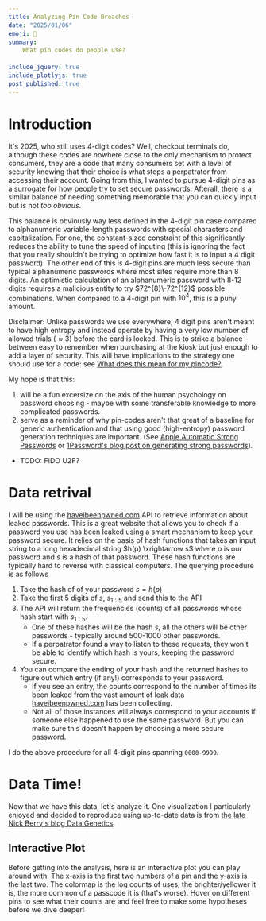 ```yaml
---
title: Analyzing Pin Code Breaches
date: "2025/01/06"
emoji: 🔐
summary: 
    What pin codes do people use?

include_jquery: true
include_plotlyjs: true
post_published: true
---
```


# Introduction

It's 2025, who still uses 4-digit codes? Well, checkout terminals do, although these codes
are nowhere close to the only mechanism to protect consumers, they are a code that many 
consumers set with a level of security knowing that their choice is what stops a perpatrator
from accessing their account. Going from this, I wanted to pursue 4-digit pins as a surrogate 
for how people try to set secure passwords. Afterall, there is a similar balance of needing 
something memorable that you can quickly input but is not *too obvious*. 

This balance is obviously way less defined in the 4-digit pin case compared to alphanumeric 
variable-length passwords with special characters and capitalization. For one, the 
constant-sized constraint of this significantly reduces the ability to tune the speed of
inputing (this is ignoring the fact that you really shouldn't be trying to optimize how fast
it is to input a 4 digit password). The other end of this is 4-digit pins are much less secure
than typical alphanumeric passwords where most sites require more than 8 digits. An optimistic
calculation of an alphanumeric password with 8-12 digits requires a malicious entity to try 
$72^{8}\-72^{12}$ possible combinations. When compared to a 4-digit pin with $10^4$, this is a 
puny amount.

Disclaimer: Unlike passwords we use everywhere, 4 digit pins aren't meant to have high entropy
and instead operate by having a very low number of allowed trials ($\approx 3$) before the card
is locked. This is to strike a balance between easy to remember when purchasing at the kiosk
but just enough to add a layer of security. This will have implications to the strategy one
should use for a code: see [What does this mean for my pincode?](#what-does-this-mean-for-my-pincode).

My hope is that this:
1. will be a fun excersize on the axis of the human psychology on password choosing - maybe with some transferable knowledge to more complicated passwords. 
2. serve as a reminder of why pin-codes aren't that great of a baseline for generic authentication and that using good (high-entropy) password generation techniques are important. (See [Apple Automatic Strong Passwords](https://support.apple.com/guide/security/automatic-strong-passwords-secc84c811c4/web) or [1Password's blog post on generating strong passwords](https://blog.1password.com/how-to-generate-random-password/)).

- TODO: FIDO U2F?

# Data retrival

I will be using the [haveibeenpwned.com](https://haveibeenpwned.com/) API to retrieve information about leaked passwords. 
This is a great website that allows you to check if a password you use has been leaked using a smart mechanism to keep your
password secure. It relies on the basis of hash functions that takes an input string to a long hexadecimal string 
$h(p) \xrightarrow s$ where $p$ is our password and $s$ is a hash of that password. These hash functions are typically hard
to reverse with classical computers. The querying procedure is as follows

1. Take the hash of of your password $s = h(p)$
2. Take the first 5 digits of $s$, $s_{1:5}$ and send this to the API
3. The API will return the frequencies (counts) of all passwords whose hash start with $s_{1:5}$.
   - One of these hashes will be the hash $s$, all the others will be other passwords - typically around 500-1000 other passwords.
   - If a perpatrator found a way to listen to these requests, they won't be able to identify which hash is yours, keeping the password secure.
4. You can compare the ending of your hash and the returned hashes to figure out which entry (if any!) corresponds to your password.
   - If you see an entry, the counts correspond to the number of times its been leaked from the vast amount of leak data [haveibeenpwned.com](https://haveibeenpwned.com/) has been collecting.
   - Not all of those instances will always correspond to your accounts if someone else happened to use the same password. But you can make sure this doesn't happen by choosing a more secure password.

I do the above procedure for all 4-digit pins spanning `0000-9999`.

# Data Time!

Now that we have this data, let's analyze it. One visualization I particularly enjoyed and decided to reproduce using up-to-date data 
is from [the late Nick Berry's blog Data Genetics](http://www.datagenetics.com/blog/september32012/index.html). 



## Interactive Plot

Before getting into the analysis, here is an interactive plot you can play around with. The x-axis is the first two numbers of a pin
and the y-axis is the last two. The colormap is the log counts of uses, the brighter/yellower it is, the more common of a passcode
it is (that's worse). Hover on different pins to see what their counts are and feel free to make some hypotheses before we dive deeper!

<center>
<div id="plot1" style="width: 60vh; height: 60vh; display: inline-block;"></div>
</center>
<script src="four_pin_code_interactive_plot.js"></script>

## The O.G. Figure

This figure is replicating the 2012 igure from [Nick Berry's blog](http://www.datagenetics.com/blog/september32012/index.html) with updated information.
Below is a static version of the image for no-js browsers.

<center>
<figure>
   <img src="four_pin_code_analysis_heatmap.png" width="75%"/>
  <figcaption>Figure plotting the log-counts of various 4-digit pins where the x-axis and y-axis are the first and last two digits of the pincode respectively. It's easy to see correlations in the data,
  such as the diagonal representing repated doublets (code of the form $c_1c_2c_1c_2$) or the vertical feature at 19/20 corresponding to passwords with the basis of years under them (for example, codes based on birthdays).
  </figcaption>
</figure>
</center>

We can see several notable features such as a strong vertical features, a strong diagonal, random-seeming spikes of color with some 
diagonal structures, a large dark band on the left and finally a weird `y=x` symmetric bright region in the bottom left corner. We'll
analyze all of these (and more!) in the next sections.

# In Depth-Analysis

## What years are code-years

Let's zoom in on the vertical feature from the above plot

<center>
<figure>
   <img src="four_pin_code_analysis_1900s.png" width="100%"/>
  <figcaption>Figure plotting the frequency of codes that start (left subplot) and end (right subplot) with 19. We can see that the frequency of passwords that stay with 19 are much more common than
  other random passwords (median in red) and than passwords with 19 in the last two digits. This means that the 19 at the beginning has
  some entropy to it.
  </figcaption>
</figure>
</center>

The next thing I wanted to look at was what was the distribution of the years people tend to write down: 

<center>
<figure>
   <img src="four_pin_code_analysis_year_fit.png" width="75%"/>
  <figcaption>
  </figcaption>
</figure>
</center>

It looks like the distribution resembles a gaussian centered around the year 1988 with a standard deviation of 19 years 🤷. This is smack in the middle
of the timeframe millenials are considered to be born with a std slightly larger than a generation. This makes some sense given the population that uses
system's that rely on 4-digit pins and the recent trends toward safer codes. These years don't necessarily equate to birthdays only, it could be children's/parent's
birthdays, weddings or any other dates of note (if not non-date related reasons), but the assumption of birthdays seems to be plausible given this gaussian-like
distribution and the makeup of the population.

## Date Codes

<center>
<figure>
   <img src="four_pin_code_analysis_date_grid.png" width="100%"/>
  <figcaption>
<div markdown="1" style="text-align: left">

- (a) i. zoom into the lower-left corner of the figure in [The O.G. Figure](#the-og-figure), highlighting two regions that correspond to dates.
- (a) ii. the green vertical segment pre-rotation
- (b) Number of days per month for a calendar year (including leap years)
- (c) i. the red region from (a) i. corresponding to codes that resemble a date of the format DD/MM.
- (c) ii. the green region from (a) ii. rotated to resemble (c) i. for dates of the format MM/DD.
</div>

  </figcaption>
</figure>
</center>

There is a $y=x$ symmetric structure in the bottom left of the main figure that resembles codes built from joining months and days together.
We can verify this by seeing how the structure in (c) i and ii matches that of (b), where the months that have less than 31 days have a divot in them.
The median of the `DD/MM` code panel (red dashed pane) is greater than that of the `MM/DD` panel (green solid), suggesting it is more common
as a pin code.

For the curious, here is a heatmap of aggregated birthdays from the social security administration:
<center>
<figure>
   <img src="four_pin_code_analysis_ssa_bdays.png" width="75%"/>
  <figcaption>
<div markdown="1" style="text-align: left">
A representative distribution of U.S. Birthdays over the span of 15 years. Dips can be seen
on major observed U.S. holidays and February 29th (a leap day). A birthday on February 29th
is 4 times less likely than any other day.
</div>

  </figcaption>
</figure>
</center>

The frequency of the code `0229` is 41% as much as that of `0228`, whereas the birthday 02/29 frequency is
25% as much as of 02/28.

About 17.8% of codes can be considered date codes (if pin codes were equally frequency, this would instead be 6%).

## The diagonal feature


There is a prominent diagonal feature in the main heatmap that represents code with 2 repeating digits.
This prominent diagonal features an additional spike every $\approx 11$ tiles, as is evident in the plot
below, which plots the frequency vs. the repeated sequence of 2 digits.

<center>
<figure>
   <img src="four_pin_code_analysis_diag.png" width="75%"/>
  <figcaption>
  </figcaption>
</figure>
</center>

We can notice that there are two additional peaks that are even more frequent than all repeated digit
codes (for example, `3333`). These peaks at `2020` and `6969` are probably significant due to their 
correspondance with meme-y dates.

7% of all codes lie on the diagonal feature, as opposed to an expected 1% of the code space being
taken up by diagonal codes.


## Common Digits

Below is an analysis of the most common digits counting repetitions in blue and without counting
repetitions in orange. As in, `0000` is counts `0` four times in blue and once in orange.

<center>
<figure>
   <img src="four_pin_code_analysis_common_digits.png" width="75%"/>
  <figcaption>
  </figcaption>
</figure>
</center>

`1` and `2` are the most common digits followed by `0` if you allow for repetitions and `3` if you don't.
This is probably because many of the `0` codes get halved in frequency if the code is based on a date.

## Least used space of pins

There is an interesting gap when the first digit is `0` and the last two digits are `>31`.
This probably has to do with people being less likely to write a 4 digit number that starts with `0`. 
The reason some numbers are populated densely at the bottom is the prevalance of the code `0000` and the
overlap with the date grid - hence the `>31`.

4.6% of codes used occupy this region of space, even though the size of this region is 6.8% of the total 
possible space of codes. This is a pretty good indication that this region is very underutilized and you 
should consider codes in this region next time you are crafting a pincode.

## What about rotational codes

I looked into this way less than I wanted, but for every project, there comes a time where you need to decide 
to stop going down rabbit holes and leaving it for your (or someone elses! maybe you?!) future self.

Here I decided to take some random convinient codes that have a nice clockwise (CW) or counter-clockwise (CCW)
rotation to them and decided to see which orientation of a code is more common. I think this points towards CW
codes being more common, but further investigation is needed.

<table border="1" class="dataframe">
  <thead>
    <tr>
      <th>Code Generator</th>
      <th>Preferred Orientation</th>
      <th>CW Permutation Counts</th>
      <th>CCW Permutation Counts</th>
    </tr>
  </thead>
  <tbody>
    <tr>
      <td>4268</td>
      <td>CCW</td>
      <td>11635</td>
      <td>17383</td>
    </tr>
    <tr>
      <td>1397</td>
      <td>CW</td>
      <td>11161</td>
      <td>9439</td>
    </tr>
    <tr>
      <td>1254</td>
      <td>CW</td>
      <td>17781</td>
      <td>13652</td>
    </tr>
    <tr>
      <td>4587</td>
      <td>CW</td>
      <td>8017</td>
      <td>7959</td>
    </tr>
    <tr>
      <td>5698</td>
      <td>CW</td>
      <td>7624</td>
      <td>7036</td>
    </tr>
    <tr>
      <td>5907</td>
      <td>CW</td>
      <td>5128</td>
      <td>4735</td>
    </tr>
    <tr>
      <td>1367</td>
      <td>CW</td>
      <td>6998</td>
      <td>6168</td>
    </tr>
    <tr>
      <td>1394</td>
      <td>CW</td>
      <td>6988</td>
      <td>6326</td>
    </tr>
    <tr>
      <td>1287</td>
      <td>CW</td>
      <td>8420</td>
      <td>7058</td>
    </tr>
    <tr>
      <td>1354</td>
      <td>CCW</td>
      <td>8974</td>
      <td>20038</td>
    </tr>
    <tr>
      <td>1365</td>
      <td>CW</td>
      <td>8799</td>
      <td>7285</td>
    </tr>
  </tbody>
</table>

It would be fun to model this more intently by including a model of how "hard" hitting certain 
keystrokes (and the order) of them is. For example, by adding some form of weighted cartesian-esque 
distance between keys and the resting position of a thumb after the previous key.

## Common (and 1 not very common) Codes

<center>
<figure>
   <img src="four_pin_code_analysis_heatmap_highlighted.png" width="75%"/>
  <figcaption>
  </figcaption>
</figure>
</center>

Looking at the heatmap, I circled a subset of the highest frequency codes in red. A malicious entity would cycle through as many of these
high frequency codes before an account gets locked. Ensuring your pin is not one of them decreases the probability they can successfully 
log in/complete a transaction. The most common of these pins is `1234`, followed by `1111`. Some of them are meme-y `0420` while others 
are just counting.

When Nick originally published his post, he feared that the least utilized pin at the time `8068` would become one of the highest
frequency pins after everyone starts adopting this pin (see (nash equilibrium)[https://en.wikipedia.org/wiki/Nash_equilibrium] for more details). 
I'm happy to report that after 13 years later, 8068 is no where near the most used pin (within lowest 6% of pin codes). 
The least used pin in this dataset this time around is `0849` - if one extrapolates the public's indifference to optimal solutions, using this
as your next code will probably be a safe bet.

# What does this mean for my pincode?

While the pin code wasn't designed to be infinitely secure for credit cards, you definitely want to use a non-frequent (not circled in red) 
code when using a 4 digit code. Avoiding birthdays and information linked to your personhood is often a good idea, as a malicious agent can
find easy ways to access information such as date of birth and addresses through social engineering, stalking or data leaks.
If you want use this data as a prior when generating a pincode, you technically are more secure choosing a password where the first digit 
starts with `0` and the third digit starts with a number larger than `3`. If this blogpost ever blows up and everyone uses this recipe for a code, 
Nick's warning about the `8068`-code might actually apply in this case -- this would decrease your code parameter space by a factor of $\approx 93 %$
rendering your code crackable.

TODO: correlated info from leaks, dint reuse apsswrods

**As for any other place you can opt to choose a more secure code, do that**. For instance, you should be using your iPhone's 6-digit pin and 
refrain from using the 4-digit pin option. This is incredibly important as this code can aid someone in gaining access to your iCloud account
and/or open credit cards with this information, as reported on in [this WSJ article]([https://www.wsj.com/tech/personal-tech/apple-iphone-security-theft-passcode-data-privacya-basic-iphone-feature-helps-criminals-steal-your-digital-life-cbf14b1a]) for example. For
alphanumeric inputs for passwords, don't use 4 digit pins, use a strong alphanumeric password. For resources on good password practices, see
[Apple Automatic Strong Passwords](https://support.apple.com/guide/security/automatic-strong-passwords-secc84c811c4/web) or
[1Password's blog post on generating strong passwords](https://blog.1password.com/how-to-generate-random-password/).

# Acknowledgements

- ***<span style="color:var(--c-less-pop);">Nick Berry</span>*** for the original idea and innovative work early on.
- ***<span style="color:var(--c-less-pop);">Sophia Diggs-Galligan</span>*** for fun and insightful conversations on the data analysis portion.
- The ***<span style="color:var(--c-less-pop);">HaveIBeenPwned</span>*** team for making all this useful data available to everyone via their free API.